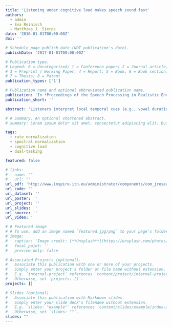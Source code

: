 ```yaml
---
title: 'Listening under cognitive load makes speech sound fast'
authors:
  - admin
  - Eva Reinisch
  - Matthias J. Sjerps
date: '2016-01-01T00:00:00Z'
doi: ''

# Schedule page publish date (NOT publication's date).
publishDate: '2017-01-01T00:00:00Z'

# Publication type.
# Legend: 0 = Uncategorized; 1 = Conference paper; 2 = Journal article;
# 3 = Preprint / Working Paper; 4 = Report; 5 = Book; 6 = Book section;
# 7 = Thesis; 8 = Patent
publication_types: ['1']

# Publication name and optional abbreviated publication name.
publication: 'In *Proceedings of the Speech Processing in Realistic Environments conference [SPIRE],* (ed. H. van den Heuvel, B. Cranen, and S. Mattys), 23-24'
publication_short: ''

abstract: 'Listeners interpret local temporal cues (e.g., vowel durations) relative to the surrounding speech rate. For instance, an ambiguous Dutch vowel midway between short /ɑ/ and long /a:/ may be perceived as long /a:/ when presented in a fast context, but as short /ɑ/ in a slow context [1]. It is widely assumed that this process known as rate normalization is an early general auditory process [1, 2], and as such would operate independent from other higher level influences such as attention. However, when the perceptual system is taxed by the concurrent execution of another task, the encoding of the incoming speech signal is known to be negatively affected [3]. Therefore, listening to, for example, fast speech under cognitive load may result in impoverished encoding of the fast speech rate, reducing the effect that a fast context may have on the perception of subsequent speech (i.e., a reduction of the rate effect; cf. [4]). Alternatively, an increase in cognitive load has been shown to speed up time perception (the “shrinking of time”, [5]), potentially increasing the perceived rate of concurrent speech. This argument has, for instance, been used to explain why foreign-accented speech sounds faster than native speech [6]. Here we attempt to distinguish between these alternatives by testing Dutch /ɑ/-/a:/ categorization as a function of (1) the rate of the preceding carrier sentence and (2) the difficulty of a dual task (visual search) performed during carrier presentation.'

# # Summary. An optional shortened abstract.
# summary: Lorem ipsum dolor sit amet, consectetur adipiscing elit. Duis posuere tellus ac convallis placerat. Proin tincidunt magna sed ex sollicitudin condimentum.

tags:
  - rate normalization
  - spectral normalization
  - cognitive load
  - dual-tasking

featured: false

# links:
# - name: ""
#   url: ""
url_pdf: 'http://www.inspire-itn.eu/administrator/components/com_jresearch/files/publications/Proceedings_SPIRE_Conference_2016.pdf'
url_code: ''
url_dataset: ''
url_poster: ''
url_project: ''
url_slides: ''
url_source: ''
url_video: ''

# # Featured image
# # To use, add an image named `featured.jpg/png` to your page's folder.
# image:
#   caption: 'Image credit: [**Unsplash**](https://unsplash.com/photos/pLCdAaMFLTE)'
#   focal_point: ''
#   preview_only: false

# Associated Projects (optional).
#   Associate this publication with one or more of your projects.
#   Simply enter your project's folder or file name without extension.
#   E.g. `internal-project` references `content/project/internal-project/index.md`.
#   Otherwise, set `projects: []`.
projects: []

# Slides (optional).
#   Associate this publication with Markdown slides.
#   Simply enter your slide deck's filename without extension.
#   E.g. `slides: "example"` references `content/slides/example/index.md`.
#   Otherwise, set `slides: ""`.
slides: ""
---
```


<!-- {{% callout note %}}
Click the _Cite_ button above to demo the feature to enable visitors to import publication metadata into their reference management software.
{{% /callout %}}

Supplementary notes can be added here, including [code and math](https://wowchemy.com/docs/content/writing-markdown-latex/). -->
